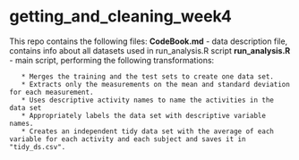 # getting_and_cleaning_week4

This repo  contains the following files:
	**CodeBook.md** - data description file, contains info about all datasets used in run_analysis.R script
	**run_analysis.R** - main script, performing the following transformations:
	
       * Merges the training and the test sets to create one data set.
       * Extracts only the measurements on the mean and standard deviation for each measurement.
       * Uses descriptive activity names to name the activities in the data set
       * Appropriately labels the data set with descriptive variable names.
       * Creates an independent tidy data set with the average of each variable for each activity and each subject and saves it in "tidy_ds.csv".